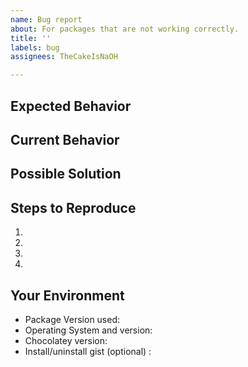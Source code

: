 ```yaml
---
name: Bug report
about: For packages that are not working correctly.
title: ''
labels: bug
assignees: TheCakeIsNaOH

---
```


<!--- Provide a general summary of the issue in the Title above, prefixed with (packageID) -->

## Expected Behavior
<!--- Tell us what should happen -->

## Current Behavior
<!--- Tell us what happens instead of the expected behavior -->

## Possible Solution
<!--- Not obligatory, but suggest a fix/reason for the bug, -->
<!--- or ideas how to implement the addition or change -->

## Steps to Reproduce
<!--- Provide a link to a live example, or an unambiguous set of steps to -->
<!--- reproduce this bug. Include code to reproduce, if relevant -->
1.
2.
3.
4.

## Your Environment
<!--- Include as many relevant details about the environment you experienced the bug in -->
* Package Version used:
* Operating System and version:
* Chocolatey version:
* Install/uninstall gist (optional) :
